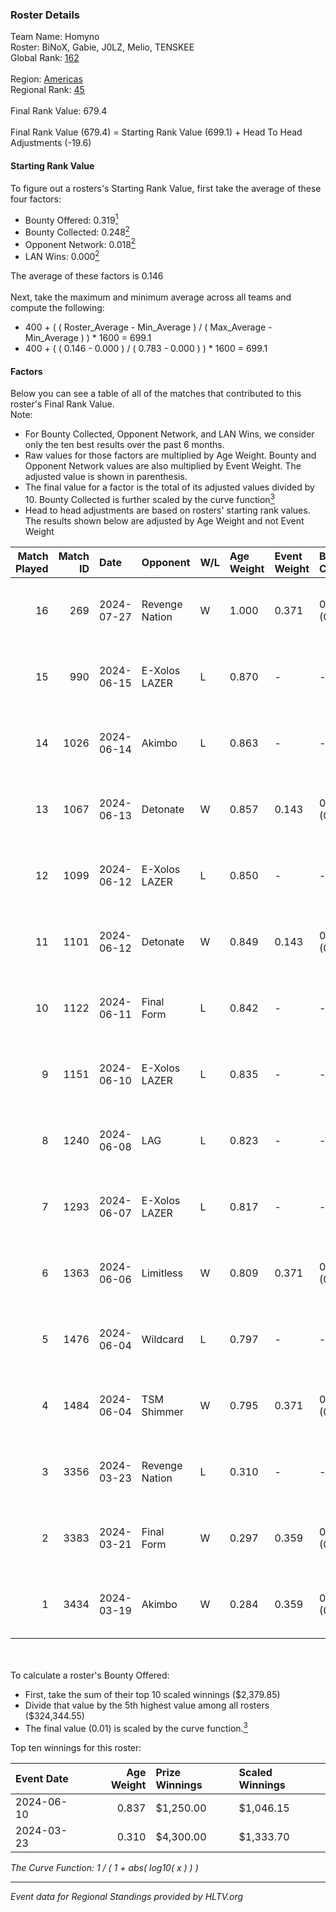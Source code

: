 ### Roster Details<br />
Team Name: Homyno<br />
Roster: BiNoX, Gabie, J0LZ, Melio, TENSKEE<br />
Global Rank: [162](../standings_global.md)<br />
<br />
Region: [Americas]( ../standings_americas.md)<br />
Regional Rank: [45]( ../standings_americas.md)<br />
<br />
Final Rank Value:  679.4<br />
<br />
Final Rank Value (679.4) = Starting Rank Value (699.1) + Head To Head Adjustments (-19.6)<br />

#### Starting Rank Value<br />
To figure out a rosters's Starting Rank Value, first take the average of these four factors:<br />
- Bounty Offered: 0.319[<sup>1</sup>](#table2)
- Bounty Collected: 0.248[<sup>2</sup>](#table1)
- Opponent Network: 0.018[<sup>2</sup>](#table1)
- LAN Wins: 0.000[<sup>2</sup>](#table1)

The average of these factors is 0.146<br />
<br />
Next, take the maximum and minimum average across all teams and compute the following:<br />
- 400 + ( ( Roster_Average - Min_Average ) / ( Max_Average - Min_Average ) ) * 1600 = 699.1
- 400 + ( ( 0.146 - 0.000 ) / ( 0.783 - 0.000 ) ) * 1600 = 699.1


#### Factors<br />
Below you can see a table of all of the matches that contributed to this roster's Final Rank Value.<br />
Note:<br />

- For Bounty Collected, Opponent Network, and LAN Wins, we consider only the ten best results over the past 6 months.
- Raw values for those factors are multiplied by Age Weight. Bounty and Opponent Network values are also multiplied by Event Weight. The adjusted value is shown in parenthesis.
- The final value for a factor is the total of its adjusted values divided by 10. Bounty Collected is further scaled by the curve function[<sup>3</sup>](#curveFunction)
- Head to head adjustments are based on rosters' starting rank values. The results shown below are adjusted by Age Weight and not Event Weight
<span id="table1"></span><br />


| Match Played | Match ID | Date       | Opponent       | W/L | Age Weight | Event Weight | Bounty Collected | Opponent Network | LAN Wins  | H2H Adj. | Roster                             |
| -: | -: | :- | :- | :- | :- | :- | :- | :- | :- | -: | :- |
|           16 |      269 | 2024-07-27 | Revenge Nation | W   | 1.000      | 0.371        | 0.007 (0.002)    | 0.101 (0.037)    | 0 (0.000) |    17.21 | BiNoX, Gabie, J0LZ, Melio, TENSKEE |
|           15 |      990 | 2024-06-15 | E-Xolos LAZER  | L   | 0.870      | -            | -                | -                | -         |    -9.24 | Gabie, J0LZ, Melio, TENSKEE, YuZ   |
|           14 |     1026 | 2024-06-14 | Akimbo         | L   | 0.863      | -            | -                | -                | -         |    -9.08 | Gabie, J0LZ, Melio, TENSKEE, YuZ   |
|           13 |     1067 | 2024-06-13 | Detonate       | W   | 0.857      | 0.143        | 0.000 (0.000)    | 0.073 (0.009)    | 0 (0.000) |     8.26 | Gabie, J0LZ, Melio, TENSKEE, YuZ   |
|           12 |     1099 | 2024-06-12 | E-Xolos LAZER  | L   | 0.850      | -            | -                | -                | -         |    -9.49 | Gabie, J0LZ, Melio, TENSKEE, YuZ   |
|           11 |     1101 | 2024-06-12 | Detonate       | W   | 0.849      | 0.143        | 0.000 (0.000)    | 0.073 (0.009)    | 0 (0.000) |     7.90 | Gabie, J0LZ, Melio, TENSKEE, YuZ   |
|           10 |     1122 | 2024-06-11 | Final Form     | L   | 0.842      | -            | -                | -                | -         |   -14.76 | Gabie, J0LZ, Melio, TENSKEE, YuZ   |
|            9 |     1151 | 2024-06-10 | E-Xolos LAZER  | L   | 0.835      | -            | -                | -                | -         |   -10.51 | Gabie, J0LZ, Melio, TENSKEE, YuZ   |
|            8 |     1240 | 2024-06-08 | LAG            | L   | 0.823      | -            | -                | -                | -         |    -8.53 | Gabie, J0LZ, Melio, TENSKEE, YuZ   |
|            7 |     1293 | 2024-06-07 | E-Xolos LAZER  | L   | 0.817      | -            | -                | -                | -         |   -11.59 | Gabie, J0LZ, Melio, TENSKEE, YuZ   |
|            6 |     1363 | 2024-06-06 | Limitless      | W   | 0.809      | 0.371        | 0.001 (0.000)    | 0.167 (0.050)    | 0 (0.000) |     9.21 | Gabie, J0LZ, Melio, TENSKEE, YuZ   |
|            5 |     1476 | 2024-06-04 | Wildcard       | L   | 0.797      | -            | -                | -                | -         |    -4.98 | Gabie, J0LZ, Melio, TENSKEE, YuZ   |
|            4 |     1484 | 2024-06-04 | TSM Shimmer    | W   | 0.795      | 0.371        | 0.020 (0.006)    | 0.199 (0.059)    | 0 (0.000) |    12.74 | Gabie, J0LZ, Melio, TENSKEE, YuZ   |
|            3 |     3356 | 2024-03-23 | Revenge Nation | L   | 0.310      | -            | -                | -                | -         |    -4.86 | Gabie, J0LZ, Melio, TENSKEE, YuZ   |
|            2 |     3383 | 2024-03-21 | Final Form     | W   | 0.297      | 0.359        | 0.003 (0.000)    | 0.066 (0.007)    | 0 (0.000) |     4.03 | Gabie, J0LZ, Melio, TENSKEE, YuZ   |
|            1 |     3434 | 2024-03-19 | Akimbo         | W   | 0.284      | 0.359        | 0.003 (0.000)    | 0.075 (0.008)    | 0 (0.000) |     4.02 | Gabie, J0LZ, Melio, TENSKEE, YuZ   |

<br />
<span id="table2"></span><br />
To calculate a roster's Bounty Offered:<br />

- First, take the sum of their top 10 scaled winnings ($2,379.85)
- Divide that value by the 5th highest value among all rosters ($324,344.55)
- The final value (0.01) is scaled by the curve function.[<sup>3</sup>](#curveFunction)

Top ten winnings for this roster:<br />

| Event Date | Age Weight | Prize Winnings | Scaled Winnings |
| :- | -: | :- | :- |
| 2024-06-10 |      0.837 | $1,250.00      | $1,046.15       |
| 2024-03-23 |      0.310 | $4,300.00      | $1,333.70       |


<span id="curveFunction"></span>_The Curve Function: 1 / ( 1 + abs( log10( x ) ) )_<br />

---
_Event data for Regional Standings provided by HLTV.org_<br />
